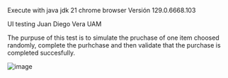 Execute with java jdk 21
chrome browser Versión 129.0.6668.103 

UI testing
Juan Diego Vera
UAM

The purpuse of this test is to simulate the pruchase of one item choosed randomly, complete the purhchase and then validate
that the purchase is completed succesfully.

![image](https://github.com/user-attachments/assets/2ae26c71-eba0-4f28-ae4f-fd75e19cbbbe)

